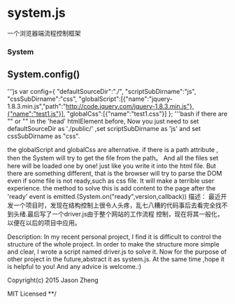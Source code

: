 # system.js
一个浏览器端流程控制框架
### System
 
## System.config()
'''js
    var config={
  	"defaultSourceDir":"./", 
	 "scriptSubDirname":"js", 
	 "cssSubDirname":"css", 
  "globalScript":[{"name":"jquery-1.8.3.min.js","path":"http://code.jquery.com/jquery-1.8.3.min.js"},{"name":"test1.js"}],
  	"globalCss":[{"name":"test1.css"}]
   };
'''bash
  if there are  "<script type='text/javascript' src='./public/js/filename.js'></script>" or "<link rel='styleSheet'  type='text/css' href='./public/css/filename.css'/>" in the 'head' htmlElement before, Now you just need to set defaultSourceDir as './public/' ,set scriptSubDirname as 'js' and set cssSubDirname as "css".
   
   the globalScript and globalCss are alternative. if there is a path attribute , then the System will try to get the file from the path。
   And all the files set here will be loaded one by one! just like you write it into the html file.
   But there are something different, that is the browser will try to parse the DOM even if some file is not ready,such as css file. It will make a  terrible user experience.
   the method to solve this is add content to the page after the 'ready' event is emitted.(System.on("ready",version,callback))
描述：
最近开发一个项目时，发现在结构控制上很令人头疼，乱七八糟的代码事后去看完全找不到头绪.最后写了一个driver.js由于整个网站的工作流程
控制，现在将其一般化，以便在以后的项目中应用。

Description:
In my recent personal project, I find it is difficult to control the structure of the whole project. In order to make the structure more  simple and clear, I wrote
a script named driver.js to  solve it. Now for the purpose of other project in the future,abstract it as system.js.  At the same time ,hope it  is helpful to you! And any
advice is welcome.:)


Copyright(c) 2015 Jason Zheng

MIT Licensed
 **/
